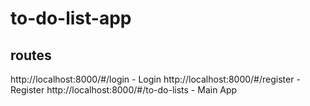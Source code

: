 # to-do-list-app

## routes

http://localhost:8000/#/login - Login
http://localhost:8000/#/register - Register
http://localhost:8000/#/to-do-lists - Main App